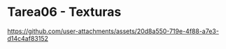 # Tarea06 - Texturas


https://github.com/user-attachments/assets/20d8a550-719e-4f88-a7e3-d14c4af83152

